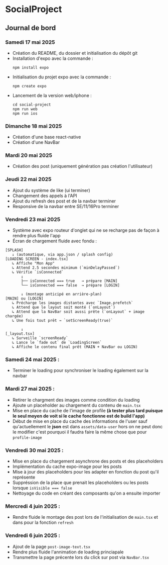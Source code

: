 # SocialProject
## Journal de bord

### Samedi 17 mai 2025
- Création du README, du dossier et initialisation du dépôt git
- Installation d'expo avec la commande :
    ```
    npm install expo  
    ```
- Initialisation du projet expo avec la commande :
    ```
    npm create expo
    ```
- Lancement de la version web/iphone :
    ```
    cd social-project
    npm run web
    npm run ios
    ```
### Dimanche 18 mai 2025
- Création d'une base react-native
- Création d'une NavBar
### Mardi 20 mai 2025
- Création des post (uniquement génération pas création l'utilisateur)
### Jeudi 22 mai 2025
- Ajout du système de like (ui terminer)
- Changement des appels à l'API
- Ajout du refresh des post et de la navbar terminer
- Responsive de la navbar entre SE/11/16Pro terminer
### Vendredi 23 mai 2025
- Système avec expo routeur d'onglet qui ne se recharge pas de façon à rendre plus fluide l'app
- Écran de chargement fluide avec fondu :
```text
[SPLASH]
   ↓ (automatique, via app.json / splash config)
[LOADING SCREEN - index.tsx]
   ↳ Affiche "Mon App"
   ↳ Attend 2.5 secondes minimum (`minDelayPassed`)
   ↳ Vérifie `isConnected`
       ↓
       ├── isConnected === true   → prépare [MAIN]
       └── isConnected === false  → prépare [LOGIN]

       ↓ (montage anticipé en arrière-plan)
[MAIN] ou [LOGIN]
   ↳ Précharge les images distantes avec `Image.prefetch`
   ↳ Attend que le layout soit monté (`onLayout`)
   ↳ Attend que la NavBar soit aussi prête (`onLayout` + image chargée)
   ↳ Une fois tout prêt → `setScreenReady(true)`

       ↓
[_layout.tsx]
   ↳ Surveille `screenReady`
   ↳ Lance le `fade out` de `LoadingScreen`
   ↳ Affiche le contenu final prêt (MAIN + NavBar ou LOGIN)
```              
### Samedi 24 mai 2025 :
- Terminer le loading pour synchroniser le loading également sur la navbar

### Mardi 27 mai 2025 :
- Retirer le chargment des images comme condition du loading
- Ajoute un placeholder au chargement du contenu de `main.tsx`
- Mise en place du cache de l'image de profile **(à tester plus tard puisque le seul moyen de voit si le cache fonctionne est de build l'app)**
- Début de mise en place du cache des informations de l'user sauf qu'actuellement le **json** est dans `assets/data-user` hors on ne peut donc le modifier c'est pourquoi il faudra faire la même chose que pour `profile-image`
### Vendredi 30 mai 2025 :
- Mise en place du chargement asynchrone des posts et des placeholders
- Implémentation du cache expo-image pour les posts
- Mise à jour des placeholders pour les adapter en fonction du post qu'il représente
- Suppréssion de la place que prenait les placeholders ou les posts lorsque `isVisible === false`
- Nettoyage du code en créant des composants qu'on a ensuite importer
### Mercredi 4 juin 2025 :
- Rendre fluide le montage des post lors de l'initialisation de `main.tsx` et dans pour la fonction `refresh`
### Vendredi 6 juin 2025 :
- Ajout de la page `post-image-text.tsx`
- Rendre plus fluide l'annimation de loading princiapale
- Transmettre la page précente lors du click sur post via `NavBar.tsx`

